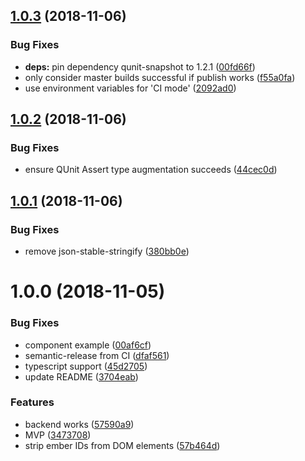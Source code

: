 ## [1.0.3](https://github.com/mike-north/ember-qunit-snapshots/compare/v1.0.2...v1.0.3) (2018-11-06)


### Bug Fixes

* **deps:** pin dependency qunit-snapshot to 1.2.1 ([00fd66f](https://github.com/mike-north/ember-qunit-snapshots/commit/00fd66f))
* only consider master builds successful if publish works ([f55a0fa](https://github.com/mike-north/ember-qunit-snapshots/commit/f55a0fa))
* use environment variables for 'CI mode' ([2092ad0](https://github.com/mike-north/ember-qunit-snapshots/commit/2092ad0))

## [1.0.2](https://github.com/mike-north/ember-qunit-snapshots/compare/v1.0.1...v1.0.2) (2018-11-06)


### Bug Fixes

* ensure QUnit Assert type augmentation succeeds ([44cec0d](https://github.com/mike-north/ember-qunit-snapshots/commit/44cec0d))

## [1.0.1](https://github.com/mike-north/ember-qunit-snapshots/compare/v1.0.0...v1.0.1) (2018-11-06)


### Bug Fixes

* remove json-stable-stringify ([380bb0e](https://github.com/mike-north/ember-qunit-snapshots/commit/380bb0e))

# 1.0.0 (2018-11-05)


### Bug Fixes

* component example ([00af6cf](https://github.com/mike-north/ember-qunit-snapshots/commit/00af6cf))
* semantic-release from CI ([dfaf561](https://github.com/mike-north/ember-qunit-snapshots/commit/dfaf561))
* typescript support ([45d2705](https://github.com/mike-north/ember-qunit-snapshots/commit/45d2705))
* update README ([3704eab](https://github.com/mike-north/ember-qunit-snapshots/commit/3704eab))


### Features

* backend works ([57590a9](https://github.com/mike-north/ember-qunit-snapshots/commit/57590a9))
* MVP ([3473708](https://github.com/mike-north/ember-qunit-snapshots/commit/3473708))
* strip ember IDs from DOM elements ([57b464d](https://github.com/mike-north/ember-qunit-snapshots/commit/57b464d))
